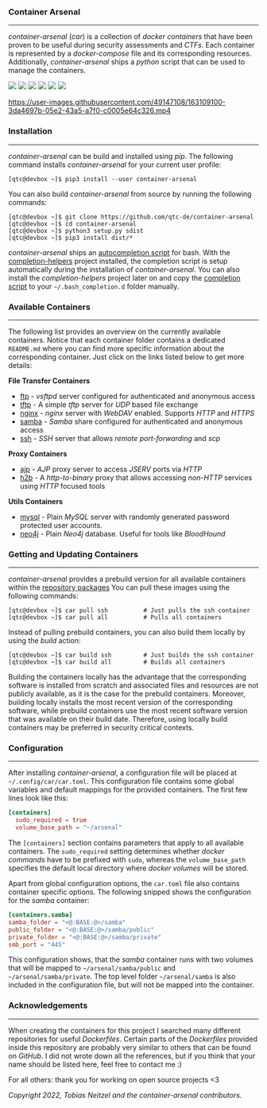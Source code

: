### Container Arsenal

----

*container-arsenal* (*car*) is a collection of *docker containers* that have been proven to be useful during
security assessments and *CTFs*. Each container is represented by a *docker-compose* file and its corresponding
resources. Additionally, *container-arsenal* ships a *python* script that can be used to manage the containers.

![](https://github.com/qtc-de/container-arsenal/workflows/master%20Python%20CI/badge.svg?branch=master)
![](https://github.com/qtc-de/container-arsenal/workflows/develop%20Python%20CI/badge.svg?branch=develop)
[![](https://img.shields.io/badge/version-2.1.0-blue)](https://github.com/qtc-de/container-arsenal/releases)
[![](https://img.shields.io/badge/build%20system-pip-blue)](https://pypi.org/project/pip/)
![](https://img.shields.io/badge/python-9%2b-blue)
[![](https://img.shields.io/badge/license-GPL%20v3.0-blue)](https://github.com/qtc-de/container-arsenal/blob/master/LICENSE)



https://user-images.githubusercontent.com/49147108/163109100-3da4697b-05e2-43a5-a7f0-c0005e64c326.mp4



### Installation

-----

*container-arsenal* can be build and installed using *pip*. The following command installs *container-arsenal*
for your current user profile:

```console
[qtc@devbox ~]$ pip3 install --user container-arsenal
```

You can also build *container-arsenal* from source by running the following commands:

```console
[qtc@devbox ~]$ git clone https://github.com/qtc-de/container-arsenal
[qtc@devbox ~]$ cd container-arsenal
[qtc@devbox ~]$ python3 setup.py sdist
[qtc@devbox ~]$ pip3 install dist/*
```

*container-arsenal* ships an [autocompletion script](car/resources/bash_completion.d/car) for bash. With the
[completion-helpers](https://github.com/qtc-de/completion-helpers) project installed, the completion script is
setup automatically during the installation of *container-arsenal*. You can also install the *completion-helpers*
project later on and copy the [completion script](car/resources/bash_completion.d/car) to your `~/.bash_completion.d`
folder manually.


### Available Containers

----

The following list provides an overview on the currently available containers. Notice that each container folder contains a
dedicated ``README.md`` where you can find more specific information about the corresponding container. Just click on the
links listed below to get more details:

**File Transfer Containers**

* [ftp](car/resources/containers/ftp) - *vsftpd* server configured for authenticated and anonymous access
* [tftp](car/resources/containers/tftp) - A simple *tftp* server for *UDP* based file exchange
* [nginx](car/resources/containers/nginx) - *nginx* server with *WebDAV* enabled. Supports *HTTP* and *HTTPS*
* [samba](car/resources/containers/samba) - *Samba* share configured for authenticated and anonymous access
* [ssh](car/resources/containers/ssh) - *SSH* server that allows *remote port-forwarding* and *scp*

**Proxy Containers**

* [ajp](car/resources/containers/ajp) - *AJP* proxy server to access *JSERV* ports via *HTTP*
* [h2b](car/resources/containers/h2b) - A *http-to-binary* proxy that allows accessing *non-HTTP* services using *HTTP* focused tools

**Utils Containers**

* [mysql](car/resources/containers/mysql) - Plain *MySQL* server with randomly generated password protected user accounts.
* [neo4j](car/resources/containers/neo4j) - Plain *Neo4j* database. Useful for tools like *BloodHound*


### Getting and Updating Containers

----

*container-arsenal* provides a prebuild version for all available containers within the [repository packages](https://github.com/qtc-de?tab=packages&repo_name=container-arsenal)
You can pull these images using the following commands:

```console
[qtc@devbox ~]$ car pull ssh          # Just pulls the ssh container
[qtc@devbox ~]$ car pull all          # Pulls all containers
```

Instead of pulling prebuild containers, you can also build them locally by using the *build* action:

```console
[qtc@devbox ~]$ car build ssh         # Just builds the ssh container
[qtc@devbox ~]$ car build all         # Builds all containers
```

Building the containers locally has the advantage that the corresponding software is installed from scratch
and associated files and resources are not publicly available, as it is the case for the prebuild containers.
Moreover, building locally installs the most recent version of the corresponding software, while prebuild
containers use the most recent software version that was available on their build date. Therefore, using
locally build containers may be preferred in security critical contexts.


### Configuration

----

After installing *container-arsenal*, a configuration file will be placed at ``~/.config/car/car.toml``.
This configuration file contains some global variables and default mappings for the provided containers.
The first few lines look like this:

```toml
[containers]
  sudo_required = true
  volume_base_path = "~/arsenal"
```

The `[containers]` section contains parameters that apply to all available containers. The `sudo_required`
setting determines whether *docker commands* have to be prefixed with `sudo`, whereas the `volume_base_path`
specifies the default local directory where *docker volumes* will be stored.

Apart from global configuration options, the ``car.toml`` file also contains container specific options.
The following snipped shows the configuration for the *samba* container:

```toml
[containers.samba]
samba_folder = "<@:BASE:@>/samba"
public_folder = "<@:BASE:@>/samba/public"
private_folder = "<@:BASE:@>/samba/private"
smb_port = "445"
```

This configuration shows, that the *samba* container runs with two volumes that will be mapped to
``~/arsenal/samba/public`` and ``~/arsenal/samba/private``. The top level folder ``~/arsenal/samba``
is also included in the configuration file, but will not be mapped into the container. 


### Acknowledgements

-----

When creating the containers for this project I searched many different repositories for useful *Dockerfiles*. Certain parts of the *Dockerfiles*
provided inside this repository are probably very similar to others that can be found on *GitHub*. I did not wrote down all the references,
but if you think that your name should be listed here, feel free to contact me :)

For all others: thank you for working on open source projects <3

*Copyright 2022, Tobias Neitzel and the container-arsenal contributors.*
